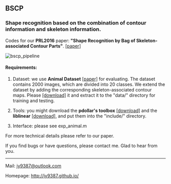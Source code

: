 ## BSCP
### Shape recognition based on the combination of contour information and skeleton information.

Codes for our **PRL2016** paper: **"Shape Recognition by Bag of Skeleton-associated Contour Parts"**. [[paper]](http://arxiv.org/abs/1605.06417)

![bscp_pipeline](http://o7zt4a6os.bkt.clouddn.com/bscp_pipeline.png)
#### Requirements:

1. Dataset: we use **Animal Dataset** [[paper]](http://mc.eistar.net/UpLoadFiles/Papers/%5b11%5d%202009%20ICCV%20Workshop%20Baixiang.pdf) for evaluating. The dataset contains 2000 images, which are divided into 20 classes. We extend the dataset by adding the corresponding skeleton-associated contour maps. Please [[download]](http://o7zt4a6os.bkt.clouddn.com/Animal_BSCP.zip) it and extract it to the "data/" directory for training and testing.

2. Tools: you might download the **pdollar's toolbox** [[download]](https://github.com/pdollar/toolbox) and the **liblinear** [[download]](http://www.csie.ntu.edu.tw/~cjlin/liblinear/), and put them into the "include/" directory.

3. Interface: please see exp_animal.m

For more technical details please refer to our paper.

If you find bugs or have questions, please contact me. Glad to hear from you.

***

Mail: jy9387@outlook.com

Homepage: <http://jy9387.github.io/>